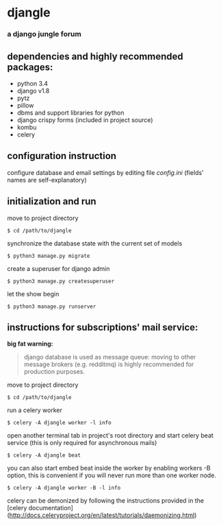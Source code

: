 
# djangle
### a django jungle forum

## dependencies and highly recommended packages:

* python 3.4
* django v1.8
* pytz
* pillow
* dbms and support libraries for python
* django crispy forms (included in project source)
* kombu
* celery

## configuration instruction

configure database and email settings by editing file *config.ini* (fields' names are self-explanatory)

## initialization and run

move to project directory

    $ cd /path/to/djangle
    
synchronize the database state with the current set of models

    $ python3 manage.py migrate
    
create a superuser for django admin

    $ python3 manage.py createsuperuser

let the show begin

    $ python3 manage.py runserver
    
## instructions for subscriptions' mail service:

**big fat warning:**
> django database is used as message queue: moving to other message brokers (e.g. redditmq) is highly recommended for
> production purposes.

move to project directory

    $ cd /path/to/djangle

run a celery worker

    $ celery -A djangle worker -l info

open another terminal tab in project's root directory and start celery beat service
(this is only required for asynchronous mails)

    $ celery -A djangle beat

you can also start embed beat inside the worker by enabling workers -B option, this is convenient if you will never
run more than one worker node.

    $ celery -A djangle worker -B -l info

celery can be demonized by following the instructions provided in the [celery documentation]
(http://docs.celeryproject.org/en/latest/tutorials/daemonizing.html)
